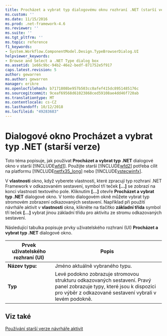 ```yaml
---
title: Procházet a vybrat typ dialogovému oknu rozhraní .NET (starší verze) | Dokumentace Microsoftu
ms.custom: ''
ms.date: 11/15/2016
ms.prod: .net-framework-4.6
ms.reviewer: ''
ms.suite: ''
ms.tgt_pltfrm: ''
ms.topic: reference
f1_keywords:
- System.Workflow.ComponentModel.Design.TypeBrowserDialog.UI
helpviewer_keywords:
- Browse and Select a .NET Type dialog box
ms.assetid: 1e66c9bc-94b2-46e2-bedf-871752e5f917
caps.latest.revision: 5
author: gewarren
ms.author: gewarren
manager: erikre
ms.openlocfilehash: b7171808be957b503cc0afef415dc8951485176c
ms.sourcegitcommit: 9ceaf69568d61023868ced59108ae4dd46f720ab
ms.translationtype: MT
ms.contentlocale: cs-CZ
ms.lasthandoff: 10/12/2018
ms.locfileid: "49283683"
---
```

# <a name="browse-and-select-a-net-type-dialog-box-legacy"></a>Dialogové okno Procházet a vybrat typ .NET (starší verze)
Toto téma popisuje, jak používat **Procházet a vybrat typ .NET** dialogové okno v starší [!INCLUDE[wfd1](../includes/wfd1-md.md)]. Použijte starší [!INCLUDE[wfd2](../includes/wfd2-md.md)] potřeba cílit na platformu [!INCLUDE[netfx35_long](../includes/netfx35-long-md.md)] nebo [!INCLUDE[vstecwinfx](../includes/vstecwinfx-md.md)].  
  
 V **vlastnosti** okno, když vyberete vlastnosti, které zpracují typ rozhraní .NET Framework v odkazovaném sestavení, symbol tří teček **[...]**  se zobrazí na konci vlastnosti textového pole. Kliknutím **[...]**  otevře **Procházet a vybrat typ .NET** dialogové okno. V tomto dialogovém okně můžete vybrat typ stromovém zobrazení odkazovaných sestavení. Například při použití návrháře aktivit v **vlastnosti** okna, klikněte na tlačítko **základní třída** symbol tří teček **[...]**  vybrat jinou základní třídu pro aktivitu ze stromu odkazovaných sestavení.  
  
 Následující tabulka popisuje prvky uživatelského rozhraní (UI) **Procházet a vybrat typ .NET** dialogové okno.  
  
|Prvek uživatelského rozhraní (UI)|Popis|  
|----------------|-----------------|  
|**Název typu:**|Jméno aktuálně vybraného typu.|  
|**Typ**|Levé podokno zobrazuje stromovou strukturu odkazovaných sestavení. Pravý panel zobrazuje typy, které jsou k dispozici pro výběr z odkazované sestavení vybrali v levém podokně.|  
  
## <a name="see-also"></a>Viz také  
 [Používání starší verze návrháře aktivit](../workflow-designer/using-the-legacy-activity-designer.md)